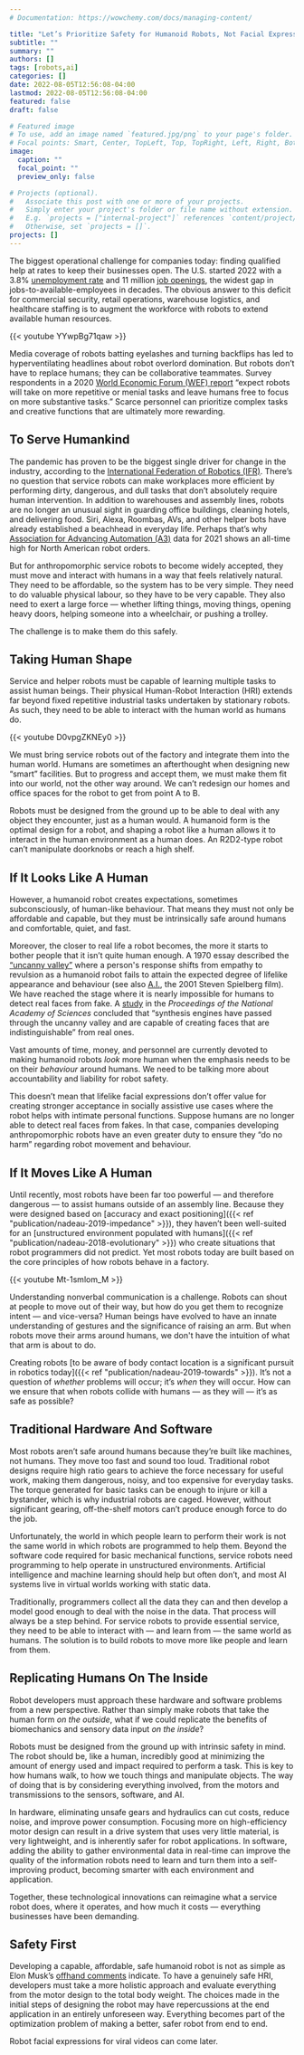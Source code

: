 ```yaml
---
# Documentation: https://wowchemy.com/docs/managing-content/

title: "Let’s Prioritize Safety for Humanoid Robots, Not Facial Expressions"
subtitle: ""
summary: ""
authors: []
tags: [robots,ai]
categories: []
date: 2022-08-05T12:56:08-04:00
lastmod: 2022-08-05T12:56:08-04:00
featured: false
draft: false

# Featured image
# To use, add an image named `featured.jpg/png` to your page's folder.
# Focal points: Smart, Center, TopLeft, Top, TopRight, Left, Right, BottomLeft, Bottom, BottomRight.
image:
  caption: ""
  focal_point: ""
  preview_only: false

# Projects (optional).
#   Associate this post with one or more of your projects.
#   Simply enter your project's folder or file name without extension.
#   E.g. `projects = ["internal-project"]` references `content/project/deep-learning/index.md`.
#   Otherwise, set `projects = []`.
projects: []
---
```


The biggest operational challenge for companies today: finding qualified
help at rates to keep their businesses open. The U.S. started 2022 with
a 3.8% [unemployment
rate](https://twitter.com/potus/status/1499895262864621573?s=21)
and 11 million [job
openings](https://www.bls.gov/jlt/), the widest gap in
jobs-to-available-employees in decades. The obvious answer to this
deficit for commercial security, retail operations, warehouse logistics,
and healthcare staffing is to augment the workforce with robots to
extend available human resources.

{{< youtube YYwpBg71qaw >}}

Media coverage of robots batting eyelashes and turning backflips has led
to hyperventilating headlines about robot overlord domination. But
robots don’t have to replace humans; they can be collaborative
teammates. Survey respondents in a 2020 [World
Economic Forum (WEF)
report](https://www.weforum.org/reports/the-future-of-jobs-report-2020)
“expect robots will take on more repetitive or menial tasks and leave
humans free to focus on more substantive tasks.” Scarce personnel can
prioritize complex tasks and creative functions that are ultimately more
rewarding.

## To Serve Humankind

The pandemic has proven to be the biggest single driver for change in
the industry, according to the [International
Federation of Robotics
(IFR)](https://ifr.org/ifr-press-releases/news/top-5-robot-trends-2021).
There’s no question that service robots can make workplaces more
efficient by performing dirty, dangerous, and dull tasks that don’t
absolutely require human intervention. In addition to warehouses and
assembly lines, robots are no longer an unusual sight in guarding office
buildings, cleaning hotels, and delivering food. Siri, Alexa, Roombas,
AVs, and other helper bots have already established a beachhead in
everyday life. Perhaps that’s why [Association
for Advancing Automation
(A3)](https://www.weforum.org/agenda/2021/12/robots-jobs-staff-shortage-automation/)
data for 2021 shows an all-time high for North American robot orders.

But for anthropomorphic service robots to become widely accepted, they
must move and interact with humans in a way that feels relatively
natural. They need to be affordable, so the system has to be very
simple. They need to do valuable physical labour, so they have to be
very capable. They also need to exert a large force — whether lifting
things, moving things, opening heavy doors, helping someone into a
wheelchair, or pushing a trolley.

The challenge is to make them do this safely.

## Taking Human Shape

Service and helper robots must be capable of learning multiple tasks to
assist human beings. Their physical Human-Robot Interaction (HRI)
extends far beyond fixed repetitive industrial tasks undertaken by
stationary robots. As such, they need to be able to interact with the
human world as humans do.

{{< youtube D0vpgZKNEy0 >}}

We must bring service robots out of the factory and integrate them into
the human world. Humans are sometimes an afterthought when designing new
“smart” facilities. But to progress and accept them, we must make them
fit into our world, not the other way around. We can’t redesign our
homes and office spaces for the robot to get from point A to B.

Robots must be designed from the ground up to be able to deal with any
object they encounter, just as a human would. A humanoid form is the
optimal design for a robot, and shaping a robot like a human allows it
to interact in the human environment as a human does. An R2D2-type robot
can’t manipulate doorknobs or reach a high shelf.

## If It Looks Like A Human

However, a humanoid robot creates expectations, sometimes
subconsciously, of human-like behaviour. That means they must not only
be affordable and capable, but they must be intrinsically safe around
humans and comfortable, quiet, and fast.

Moreover, the closer to real life a robot becomes, the more it starts to
bother people that it isn’t quite human enough. A 1970 essay described
the [“uncanny
valley”](https://spectrum.ieee.org/what-is-the-uncanny-valley)
where a person's response shifts from empathy to revulsion as a humanoid
robot fails to attain the expected degree of lifelike appearance and
behaviour (see also
[A.I.](https://www.youtube.com/watch?v=_19pRsZRiz4),
the 2001 Steven Spielberg film). We have reached the stage where it is
nearly impossible for humans to detect real faces from fake. A
[study](https://www.pnas.org/content/119/8/e2120481119)
in the *Proceedings of the National Academy of Sciences* concluded that
“synthesis engines have passed through the uncanny valley and are
capable of creating faces that are indistinguishable” from real ones.

Vast amounts of time, money, and personnel are currently devoted to
making humanoid robots *look* more human when the emphasis needs to be
on their *behaviour* around humans. We need to be talking more about
accountability and liability for robot safety.

This doesn’t mean that lifelike facial expressions don’t offer value for
creating stronger acceptance in socially assistive use cases where the
robot helps with intimate personal functions. Suppose humans are no
longer able to detect real faces from fakes. In that case, companies
developing anthropomorphic robots have an even greater duty to ensure
they “do no harm” regarding robot movement and behaviour.

## If It Moves Like A Human

Until recently, most robots have been far too powerful — and therefore
dangerous — to assist humans outside of an assembly line. Because they
were designed based on [accuracy and exact
positioning]({{< ref "publication/nadeau-2019-impedance" >}}),
they haven’t been well-suited for an
[unstructured environment populated with
humans]({{< ref "publication/nadeau-2018-evolutionary" >}})
who create situations that robot programmers did not predict. Yet most
robots today are built based on the core principles of how robots behave
in a factory.

{{< youtube Mt-1smlom_M >}}

Understanding nonverbal communication is a challenge. Robots can shout
at people to move out of their way, but how do you get them to recognize
intent — and vice-versa? Human beings have evolved to have an innate
understanding of gestures and the significance of raising an arm. But
when robots move their arms around humans, we don't have the intuition
of what that arm is about to do.

Creating robots [to be aware of body contact
location is a significant pursuit in robotics
today]({{< ref "publication/nadeau-2019-towards" >}}).
It’s not a question of *whether* problems will occur; it’s *when* they
will occur. How can we ensure that when robots collide with humans — as
they will — it’s as safe as possible?

## Traditional Hardware And Software

Most robots aren’t safe around humans because they’re built like
machines, not humans. They move too fast and sound too loud. Traditional
robot designs require high ratio gears to achieve the force necessary
for useful work, making them dangerous, noisy, and too expensive for
everyday tasks. The torque generated for basic tasks can be enough to
injure or kill a bystander, which is why industrial robots are caged.
However, without significant gearing, off-the-shelf motors can’t produce
enough force to do the job.

Unfortunately, the world in which people learn to perform their work is
not the same world in which robots are programmed to help them. Beyond
the software code required for basic mechanical functions, service
robots need programming to help operate in unstructured environments.
Artificial intelligence and machine learning should help but often
don’t, and most AI systems live in virtual worlds working with static
data.

Traditionally, programmers collect all the data they can and then
develop a model good enough to deal with the noise in the data. That
process will always be a step behind. For service robots to provide
essential service, they need to be able to interact with — and learn
from — the same world as humans. The solution is to build robots to move
more like people and learn from them.

## Replicating Humans On The Inside

Robot developers must approach these hardware and software problems from
a new perspective. Rather than simply make robots that take the human
form *on the outside*, what if we could replicate the benefits of
biomechanics and sensory data input *on the inside*?

Robots must be designed from the ground up with intrinsic safety in
mind. The robot should be, like a human, incredibly good at minimizing
the amount of energy used and impact required to perform a task. This is
key to how humans walk, to how we touch things and manipulate objects.
The way of doing that is by considering everything involved, from the
motors and transmissions to the sensors, software, and AI.

In hardware, eliminating unsafe gears and hydraulics can cut costs,
reduce noise, and improve power consumption. Focusing more on
high-efficiency motor design can result in a drive system that uses very
little material, is very lightweight, and is inherently safer for robot
applications. In software, adding the ability to gather environmental
data in real-time can improve the quality of the information robots need
to learn and turn them into a self-improving product, becoming smarter
with each environment and application.

Together, these technological innovations can reimagine what a service
robot does, where it operates, and how much it costs — everything
businesses have been demanding.

## Safety First

Developing a capable, affordable, safe humanoid robot is not as simple
as Elon Musk’s [offhand
comments](https://fortune.com/2022/01/27/elon-musk-tesla-optimus-robot-labor-shortage/)
indicate. To have a genuinely safe HRI, developers must take a more
holistic approach and evaluate everything from the motor design to the
total body weight. The choices made in the initial steps of designing
the robot may have repercussions at the end application in an entirely
unforeseen way. Everything becomes part of the optimization problem of
making a better, safer robot from end to end.

Robot facial expressions for viral videos can come later.
